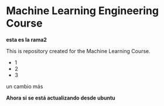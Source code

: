 # Machine Learning Engineering Course

**esta es la rama2**

This is repository created for the Machine Learning Course.

- 1
- 2
- 3

un cambio más

**Ahora si se está actualizando desde ubuntu**